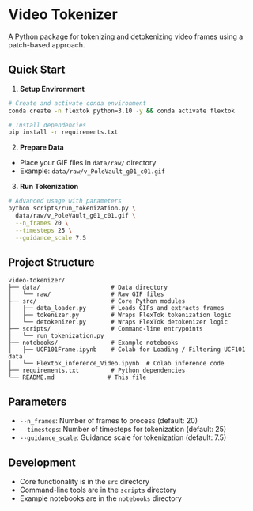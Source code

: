 # Video Tokenizer

A Python package for tokenizing and detokenizing video frames using a patch-based approach.

## Quick Start

1. **Setup Environment**
```bash
# Create and activate conda environment
conda create -n flextok python=3.10 -y && conda activate flextok

# Install dependencies
pip install -r requirements.txt
```

2. **Prepare Data**
- Place your GIF files in `data/raw/` directory
- Example: `data/raw/v_PoleVault_g01_c01.gif`

3. **Run Tokenization**
```bash
# Advanced usage with parameters
python scripts/run_tokenization.py \
  data/raw/v_PoleVault_g01_c01.gif \
  --n_frames 20 \
  --timesteps 25 \
  --guidance_scale 7.5
```

## Project Structure
```
video-tokenizer/
├── data/                    # Data directory
│   └── raw/                 # Raw GIF files
├── src/                     # Core Python modules
│   ├── data_loader.py       # Loads GIFs and extracts frames
│   ├── tokenizer.py         # Wraps FlexTok tokenization logic
│   └── detokenizer.py       # Wraps FlexTok detokenizer logic
├── scripts/                 # Command-line entrypoints
│   └── run_tokenization.py  
├── notebooks/               # Example notebooks
│   ├── UCF101Frame.ipynb    # Colab for Loading / Filtering UCF101 data
│   └── Flextok_inference_Video.ipynb  # Colab inference code
├── requirements.txt         # Python dependencies
└── README.md               # This file
```

## Parameters
- `--n_frames`: Number of frames to process (default: 20)
- `--timesteps`: Number of timesteps for tokenization (default: 25)
- `--guidance_scale`: Guidance scale for tokenization (default: 7.5)

## Development
- Core functionality is in the `src` directory
- Command-line tools are in the `scripts` directory
- Example notebooks are in the `notebooks` directory 